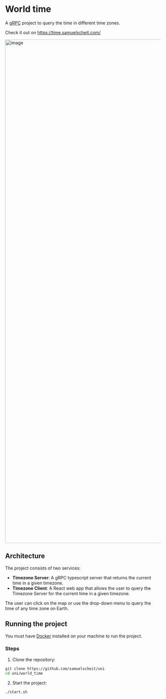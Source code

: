 # World time

A [gRPC](https://grpc.io/) project to query the time in different time zones.

Check it out on https://time.samuelscheit.com/

<a href="https://time.samuelscheit.com/"><img width="1623" alt="image" src="https://user-images.githubusercontent.com/34555296/236493154-6c9e7379-4f91-4f78-94af-ce077c6dda2f.png"></a>

## Architecture

The project consists of two services:

-   **Timezone Server**: A gRPC typescript server that returns the current time in a given timezone.
-   **Timezone Client**: A React web app that allows the user to query the Timezone Server for the current time in a given timezone.

The user can click on the map or use the drop-down menu to query the time of any time zone on Earth.

## Running the project

You must have [Docker](https://docs.docker.com/get-docker/) installed on your machine to run the project.

### Steps

1. Clone the repository:

```bash
git clone https://github.com/samuelscheit/uni
cd uni/world_time
```

2. Start the project:

```bash
./start.sh
```
